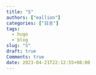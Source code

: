 ```yaml
---
title: "S"
authors: ["eallion"]
categories: ["日志"]
tags: 
  - hugo
  - blog
slug: "S"
draft: true
Comments: true
date: 2023-04-21T22:12:55+08:00
---
```

